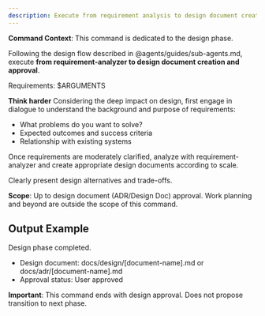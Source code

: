 ```yaml
---
description: Execute from requirement analysis to design document creation
---
```


**Command Context**: This command is dedicated to the design phase.

Following the design flow described in @agents/guides/sub-agents.md, execute **from requirement-analyzer to design document creation and approval**.

Requirements: $ARGUMENTS

**Think harder** Considering the deep impact on design, first engage in dialogue to understand the background and purpose of requirements:
- What problems do you want to solve?
- Expected outcomes and success criteria
- Relationship with existing systems

Once requirements are moderately clarified, analyze with requirement-analyzer and create appropriate design documents according to scale.

Clearly present design alternatives and trade-offs.

**Scope**: Up to design document (ADR/Design Doc) approval. Work planning and beyond are outside the scope of this command.

## Output Example
Design phase completed.
- Design document: docs/design/[document-name].md or docs/adr/[document-name].md
- Approval status: User approved

**Important**: This command ends with design approval. Does not propose transition to next phase.